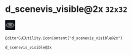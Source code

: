 # d_scenevis_visible@2x `32x32`
<img src="/img/d_scenevis_visible.png" width=32 height=32>

``` CSharp
EditorGUIUtility.IconContent("d_scenevis_visible@2x")
```
```
d_scenevis_visible@2x
```
